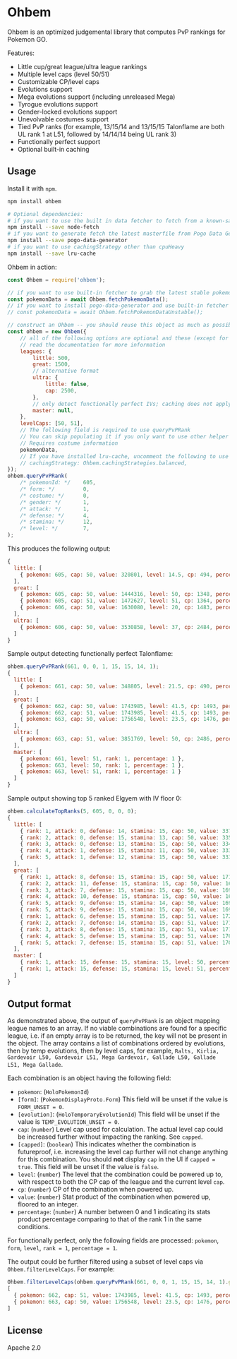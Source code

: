 # Ohbem

Ohbem is an optimized judgemental library that computes PvP rankings for Pokemon GO.

Features:

* Little cup/great league/ultra league rankings
* Multiple level caps (level 50/51)
* Customizable CP/level caps
* Evolutions support
* Mega evolutions support (including unreleased Mega)
* Tyrogue evolutions support
* Gender-locked evolutions support
* Unevolvable costumes support
* Tied PvP ranks
  (for example, 13/15/14 and 13/15/15 Talonflame are both UL rank 1 at L51, followed by 14/14/14 being UL rank 3)
* Functionally perfect support
* Optional built-in caching


## Usage

Install it with `npm`.

```sh
npm install ohbem

# Optional dependencies:
# if you want to use the built in data fetcher to fetch from a known-safe/stable masterfile repo
npm install --save node-fetch
# if you want to generate fetch the latest masterfile from Pogo Data Generator (alternative to the option above)
npm install --save pogo-data-generator
# if you want to use cachingStrategy other than cpuHeavy
npm install --save lru-cache
```

Ohbem in action:

```js
const Ohbem = require('ohbem');

// if you want to use built-in fetcher to grab the latest stable pokemon data
const pokemonData = await Ohbem.fetchPokemonData();
// if you want to install pogo-data-generator and use built-in fetcher
// const pokemonData = await Ohbem.fetchPokemonDataUnstable();

// construct an Ohbem -- you should reuse this object as much as possible since it holds a cache
const ohbem = new Ohbem({
    // all of the following options are optional and these (except for pokemonData) are the default values
    // read the documentation for more information
    leagues: {
        little: 500,
        great: 1500,
        // alternative format
        ultra: {
            little: false,
            cap: 2500,
        },
        // only detect functionally perfect IVs; caching does not apply
        master: null,
    },
    levelCaps: [50, 51],
    // The following field is required to use queryPvPRank
    // You can skip populating it if you only want to use other helper methods
    // Requires costume information
    pokemonData,
    // If you have installed lru-cache, uncomment the following to use caching:
    // cachingStrategy: Ohbem.cachingStrategies.balanced,
});
ohbem.queryPvPRank(
    /* pokemonId: */    605,
    /* form: */         0,
    /* costume: */      0,
    /* gender: */       1,
    /* attack: */       1,
    /* defense: */      4,
    /* stamina: */      12,
    /* level: */        7,
);
```

This produces the following output:

```js
{
  little: [
    { pokemon: 605, cap: 50, value: 320801, level: 14.5, cp: 494, percentage: 0.95123, rank: 548, capped: true }
  ],
  great: [
    { pokemon: 605, cap: 50, value: 1444316, level: 50, cp: 1348, percentage: 0.84457, rank: 3158 },
    { pokemon: 605, cap: 51, value: 1472627, level: 51, cp: 1364, percentage: 0.85568, rank: 3128 },
    { pokemon: 606, cap: 50, value: 1630080, level: 20, cp: 1483, percentage: 0.97364, rank: 384, capped: true }
  ],
  ultra: [
    { pokemon: 606, cap: 50, value: 3530858, level: 37, cp: 2484, percentage: 0.97604, rank: 512, capped: true }
  ]
}
```

Sample output detecting functionally perfect Talonflame:
```js
ohbem.queryPvPRank(661, 0, 0, 1, 15, 15, 14, 1);
{
  little: [
    { pokemon: 661, cap: 50, value: 348805, level: 21.5, cp: 490, percentage: 0.89401, rank: 3287, capped: true }
  ],
  great: [
    { pokemon: 662, cap: 50, value: 1743985, level: 41.5, cp: 1493, percentage: 0.94736, rank: 1087 },
    { pokemon: 662, cap: 51, value: 1743985, level: 41.5, cp: 1493, percentage: 0.94736, rank: 1328 },
    { pokemon: 663, cap: 50, value: 1756548, level: 23.5, cp: 1476, percentage: 0.94144, rank: 2867, capped: true }
  ],
  ultra: [
    { pokemon: 663, cap: 51, value: 3851769, level: 50, cp: 2486, percentage: 0.99275, rank: 21 }
  ],
  master: [
    { pokemon: 661, level: 51, rank: 1, percentage: 1 },
    { pokemon: 663, level: 50, rank: 1, percentage: 1 },
    { pokemon: 663, level: 51, rank: 1, percentage: 1 }
  ]
}
```

Sample output showing top 5 ranked Elgyem with IV floor 0:
```js
ohbem.calculateTopRanks(5, 605, 0, 0, 0);
{
  little: [
    { rank: 1, attack: 0, defense: 14, stamina: 15, cap: 50, value: 337248, level: 14, cp: 500, percentage: 1, capped: true },
    { rank: 2, attack: 0, defense: 15, stamina: 13, cap: 50, value: 335954, level: 14, cp: 500, percentage: 0.99616, capped: true },
    { rank: 3, attack: 0, defense: 13, stamina: 15, cap: 50, value: 334290, level: 14, cp: 498, percentage: 0.99123, capped: true },
    { rank: 4, attack: 1, defense: 15, stamina: 11, cap: 50, value: 333943, level: 14, cp: 500, percentage: 0.9902, capped: true },
    { rank: 5, attack: 1, defense: 12, stamina: 15, cap: 50, value: 333571, level: 14, cp: 499, percentage: 0.98909, capped: true }
  ],
  great: [
    { rank: 1, attack: 8, defense: 15, stamina: 15, cap: 50, value: 1710113, level: 50, cp: 1498, percentage: 1 },
    { rank: 2, attack: 11, defense: 15, stamina: 15, cap: 50, value: 1699358, level: 48.5, cp: 1500, percentage: 0.99371 },
    { rank: 3, attack: 7, defense: 15, stamina: 15, cap: 50, value: 1699151, level: 50, cp: 1489, percentage: 0.99359 },
    { rank: 4, attack: 10, defense: 15, stamina: 15, cap: 50, value: 1698809, level: 49, cp: 1500, percentage: 0.99339 },
    { rank: 5, attack: 9, defense: 15, stamina: 14, cap: 50, value: 1698192, level: 49.5, cp: 1494, percentage: 0.99303 },
    { rank: 5, attack: 9, defense: 15, stamina: 15, cap: 50, value: 1698192, level: 49.5, cp: 1499, percentage: 0.99303 },
    { rank: 1, attack: 6, defense: 15, stamina: 15, cap: 51, value: 1720993, level: 51, cp: 1497, percentage: 1 },
    { rank: 2, attack: 7, defense: 14, stamina: 15, cap: 51, value: 1717106, level: 51, cp: 1500, percentage: 0.99774 },
    { rank: 3, attack: 8, defense: 15, stamina: 15, cap: 51, value: 1710113, level: 50, cp: 1498, percentage: 0.99368 },
    { rank: 4, attack: 5, defense: 15, stamina: 15, cap: 51, value: 1709818, level: 51, cp: 1487, percentage: 0.99351 },
    { rank: 5, attack: 7, defense: 15, stamina: 15, cap: 51, value: 1709291, level: 50.5, cp: 1498, percentage: 0.9932 }
  ],
  master: [
    { rank: 1, attack: 15, defense: 15, stamina: 15, level: 50, percentage: 1 },
    { rank: 1, attack: 15, defense: 15, stamina: 15, level: 51, percentage: 1 }
  ]
}
```

## Output format

As demonstrated above, the output of `queryPvPRank` is an object mapping league names to an array.
If no viable combinations are found for a specific league, i.e. if an empty array is to be returned, the key will not be present in the object.
The array contains a list of combinations ordered by evolutions, then by temp evolutions, then by level caps, for example, `Ralts, Kirlia, Gardevoir L50, Gardevoir L51, Mega Gardevoir, Gallade L50, Gallade L51, Mega Gallade`.

Each combination is an object having the following field:

* `pokemon`: (`HoloPokemonId`)
* `[form]`: (`PokemonDisplayProto.Form`) This field will be unset if the value is `FORM_UNSET = 0`.
* `[evolution]`: (`HoloTemporaryEvolutionId`) This field will be unset if the value is `TEMP_EVOLUTION_UNSET = 0`.
* `cap`: (`number`) Level cap used for calculation. The actual level cap could be increased further without impacting the ranking. See `capped`.
* `[capped]`: (`boolean`) This indicates whether the combination is futureproof, i.e. increasing the level cap further will not change anything for this combination. You should **not** display `cap` in the UI if `capped = true`. This field will be unset if the value is `false`.
* `level`: (`number`) The level that the combination could be powered up to, with respect to both the CP cap of the league and the current level `cap`.
* `cp`: (`number`) CP of the combination when powered up.
* `value`: (`number`) Stat product of the combination when powered up, floored to an integer.
* `percentage`: (`number`) A number between 0 and 1 indicating its stats product percentage comparing to that of the rank 1 in the same conditions.

For functionally perfect, only the following fields are processed: `pokemon`, `form`, `level`, `rank = 1`, `percentage = 1`.

The output could be further filtered using a subset of level caps via `Ohbem.filterLevelCaps`.
For example:

```js
Ohbem.filterLevelCaps(ohbem.queryPvPRank(661, 0, 0, 1, 15, 15, 14, 1).great, [51]);
[
  { pokemon: 662, cap: 51, value: 1743985, level: 41.5, cp: 1493, percentage: 0.94736, rank: 1328 },
  { pokemon: 663, cap: 50, value: 1756548, level: 23.5, cp: 1476, percentage: 0.94144, rank: 2867, capped: true }
]
```


## License

Apache 2.0
